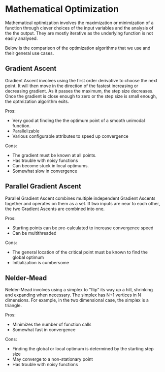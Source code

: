 
# Mathematical Optimization

Mathematical optimization involves the maximization or minimization of a function through clever choices of the input variables and the analysis of the the output. They are mostly iterative as the underlying function is not easily analysed.

Below is the comparison of the optimization algorithms that we use and their general use cases.

## Gradient Ascent

Gradient Ascent involves using the first order derivative to choose the next point. It will then move in the direction of the fastest increasing or decreasing gradient. As it passes the maximum, the step size decreases. Once the gradient is close enough to zero or the step size is small enough, the optmization algorithm exits.

Pros:
 * Very good at finding the the optimum point of a smooth unimodal function.
 * Parallelizable
 * Various configurable attributes to speed up convergence

Cons:
 * The gradient must be known at all points.
 * Has trouble with noisy functions
 * Can become stuck in local optimums.
 * Somewhat slow in convergence

## Parallel Gradient Ascent

Parallel Gradient Ascent combines multiple independent Gradient Ascents together and operates on them as a set. If two inputs are near to each other, the two Gradient Ascents are combined into one.

Pros:
 * Starting points can be pre-calculated to increase convergence speed
 * Can be multithreaded

Cons:
 * The general location of the critical point must be known to find the global optimum
 * Initialization is cumbersome

## Nelder-Mead

Nelder-Mead involves using a simplex to "flip" its way up a hill, shrinking and expanding when necessary. The simplex has N+1 vertices in N dimensions. For example, in the two dimensional case, the simplex is a triangle.

Pros:
 * Minimizes the number of function calls
 * Somewhat fast in convergence

Cons:
 * Finding the global or local optimum is determined by the starting step size
 * May converge to a non-stationary point
 * Has trouble with noisy functions